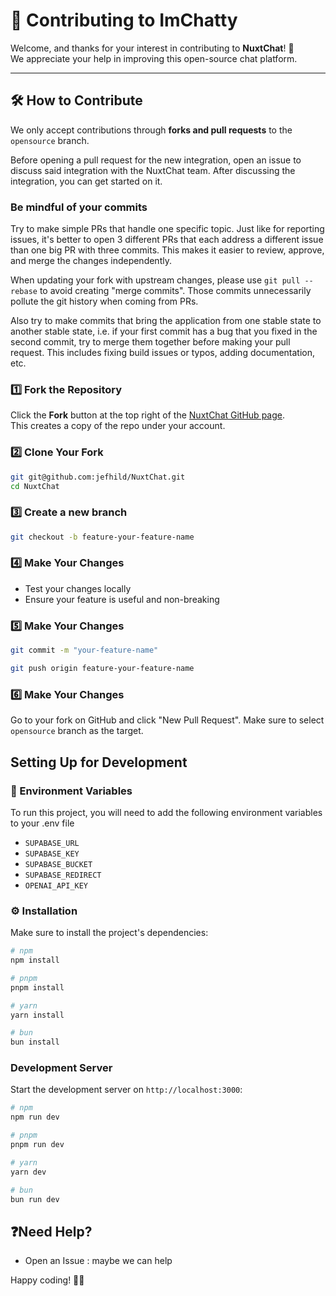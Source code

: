 # 🚀 Contributing to ImChatty

Welcome, and thanks for your interest in contributing to **NuxtChat**! 🎉  
We appreciate your help in improving this open-source chat platform.  

---

## 🛠️ How to Contribute

We only accept contributions through **forks and pull requests** to the `opensource` branch.

Before opening a pull request for the new integration, open an issue to discuss
said integration with the NuxtChat team. After discussing the integration, you can
get started on it. 

### Be mindful of your commits

Try to make simple PRs that handle one specific topic. Just like for reporting
issues, it's better to open 3 different PRs that each address a different issue
than one big PR with three commits. This makes it easier to review, approve, and
merge the changes independently.

When updating your fork with upstream changes, please use ``git pull --rebase``
to avoid creating "merge commits". Those commits unnecessarily pollute the git
history when coming from PRs.

Also try to make commits that bring the application from one stable state to another
stable state, i.e. if your first commit has a bug that you fixed in the second
commit, try to merge them together before making your pull request. This
includes fixing build issues or typos, adding documentation, etc.

### **1️⃣ Fork the Repository**
Click the **Fork** button at the top right of the [NuxtChat GitHub page](https://github.com/jefhild/NuxtChat).  
This creates a copy of the repo under your account.

### **2️⃣ Clone Your Fork**
```sh
git git@github.com:jefhild/NuxtChat.git
cd NuxtChat
```

### **3️⃣ Create a new branch**
```sh
git checkout -b feature-your-feature-name
```

### **4️⃣ Make Your Changes**
 - Test your changes locally
 - Ensure your feature is useful and non-breaking

### **5️⃣ Make Your Changes**
```sh
git commit -m "your-feature-name"
```
```sh
git push origin feature-your-feature-name
```

### **6️⃣ Make Your Changes**
Go to your fork on GitHub and click "New Pull Request".
Make sure to select ```opensource``` branch as the target.

## Setting Up for Development
### :key: Environment Variables
To run this project, you will need to add the following environment variables to your .env file
 - `SUPABASE_URL`
 - `SUPABASE_KEY`
 - `SUPABASE_BUCKET`
 - `SUPABASE_REDIRECT`
 - `OPENAI_API_KEY`

 ### :gear: Installation
Make sure to install the project's dependencies:

```bash
# npm
npm install

# pnpm
pnpm install

# yarn
yarn install

# bun
bun install
```

### Development Server

Start the development server on `http://localhost:3000`:

```bash
# npm
npm run dev

# pnpm
pnpm run dev

# yarn
yarn dev

# bun
bun run dev
```

## ❓Need Help?
 * Open an Issue : maybe we can help

Happy coding! 🚀✨
